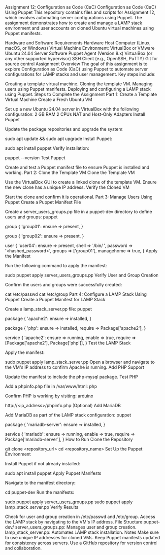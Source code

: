 Assignment 12: Configuration as Code (CaC)
Configuration as Code (CaC) Using Puppet
This repository contains files and scripts for Assignment 12, which involves automating server configurations using Puppet. The assignment demonstrates how to create and manage a LAMP stack environment and user accounts on cloned Ubuntu virtual machines using Puppet manifests.

Hardware and Software Requirements
Hardware
Host Computer (Linux, macOS, or Windows)
Virtual Machine Environment: VirtualBox or VMware
Ubuntu 24.04 Server
Software
Puppet Agent (Version 8.x)
VirtualBox (or any other supported hypervisor)
SSH Client (e.g., OpenSSH, PuTTY)
Git for source control
Assignment Overview
The goal of this assignment is to explore Configuration as Code (CaC) using Puppet to automate server configurations for LAMP stacks and user management. Key steps include:

Creating a template virtual machine.
Cloning the template VM.
Managing users using Puppet manifests.
Deploying and configuring a LAMP stack using Puppet.
Steps to Complete the Assignment
Part 1: Create a Template Virtual Machine
Create a Fresh Ubuntu VM

Set up a new Ubuntu 24.04 server in VirtualBox with the following configuration:
2 GB RAM
2 CPUs
NAT and Host-Only Adapters
Install Puppet

Update the package repositories and upgrade the system:
  
   
sudo apt update && sudo apt upgrade
Install Puppet:
  
   
sudo apt install puppet
Verify installation:
  
   
puppet --version
Test Puppet

Create and test a Puppet manifest file to ensure Puppet is installed and working.
Part 2: Clone the Template VM
Clone the Template VM

Use the VirtualBox GUI to create a linked clone of the template VM.
Ensure the new clone has a unique IP address.
Verify the Cloned VM

Start the clone and confirm it is operational.
Part 3: Manage Users Using Puppet
Create a Puppet Manifest File

Create a server_users_groups.pp file in a puppet-dev directory to define users and groups:
puppet
   
group { 'group01':
  ensure => present,
}

group { 'group02':
  ensure => present,
}

user { 'user04':
  ensure     => present,
  shell      => '/bin/  ',
  password   => '<hashed_password>',
  groups     => ['group01'],
  managehome => true,
}
Apply the Manifest

Run the following command to apply the manifest:
  
   
sudo puppet apply server_users_groups.pp
Verify User and Group Creation

Confirm the users and groups were successfully created:
  
   
cat /etc/passwd
cat /etc/group
Part 4: Configure a LAMP Stack Using Puppet
Create a Puppet Manifest for LAMP Stack

Create a lamp_stack_server.pp file:
puppet
   
package { 'apache2':
  ensure => installed,
}

package { 'php':
  ensure  => installed,
  require => Package['apache2'],
}

service { 'apache2':
  ensure => running,
  enable => true,
  require => [Package['apache2'], Package['php']],
}
Test the LAMP Stack

Apply the manifest:
  
   
sudo puppet apply lamp_stack_server.pp
Open a browser and navigate to the VM's IP address to confirm Apache is running.
Add PHP Support

Update the manifest to include the php-mysql package.
Test PHP

Add a phpinfo.php file in /var/www/html:
php
   
<?php
phpinfo();
?>
Confirm PHP is working by visiting:
arduino
   
http://<ip_address>/phpinfo.php
(Optional) Add MariaDB

Add MariaDB as part of the LAMP stack configuration:
puppet
   
package { 'mariadb-server':
  ensure => installed,
}

service { 'mariadb':
  ensure => running,
  enable => true,
  require => Package['mariadb-server'],
}
How to Run
Clone the Repository

  
   
git clone <repository_url>
cd <repository_name>
Set Up the Puppet Environment

Install Puppet if not already installed:
  
   
sudo apt install puppet
Apply Puppet Manifests

Navigate to the manifest directory:
  
   
cd puppet-dev
Run the manifests:
  
   
sudo puppet apply server_users_groups.pp
sudo puppet apply lamp_stack_server.pp
Verify Results

Check for user and group creation in /etc/passwd and /etc/group.
Access the LAMP stack by navigating to the VM's IP address.
File Structure
puppet-dev/
server_users_groups.pp: Manages user and group creation.
lamp_stack_server.pp: Automates LAMP stack installation.
Notes
Make sure to use unique IP addresses for cloned VMs.
Keep Puppet manifests updated for consistency across servers.
Use a GitHub repository for version control and collaboration.

